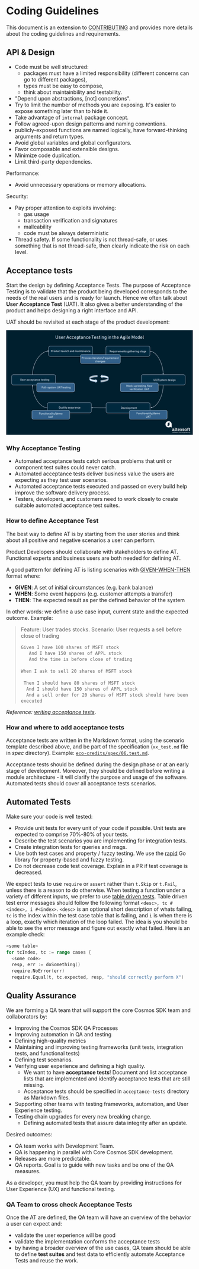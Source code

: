 # Coding Guidelines

This document is an extension to [CONTRIBUTING](./CONTRIBUTING.md) and provides more details about the coding guidelines and requirements.

## API & Design

+ Code must be well structured:
    + packages must have a limited responsibility (different concerns can go to different packages),
    + types must be easy to compose,
    + think about maintainbility and testability.
+ "Depend upon abstractions, [not] concretions".
+ Try to limit the number of methods you are exposing. It's easier to expose something later than to hide it.
+ Take advantage of `internal` package concept.
+ Follow agreed-upon design patterns and naming conventions.
+ publicly-exposed functions are named logically, have forward-thinking arguments and return types.
+ Avoid global variables and global configurators.
+ Favor composable and extensible designs.
+ Minimize code duplication.
+ Limit third-party dependencies.

Performance:

+ Avoid unnecessary operations or memory allocations.

Security:

+ Pay proper attention to exploits involving:
    + gas usage
    + transaction verification and signatures
    + malleability
    + code must be always deterministic
+ Thread safety. If some functionality is not thread-safe, or uses something that is not thread-safe, then clearly indicate the risk on each level.

## Acceptance tests

Start the design by defining Acceptance Tests. The purpose of Acceptance Testing is to
validate that the product being developed corresponds to the needs of the real users
and is ready for launch. Hence we often talk about **User Acceptance Test** (UAT).
It also gives a better understanding of the product and helps designing a right interface
and API.

UAT should be revisited at each stage of the product development:

![acceptance-tests.png](./docs/assets/acceptance-tests.png)

### Why Acceptance Testing

+ Automated acceptance tests catch serious problems that unit or component test suites could never catch.
+ Automated acceptance tests deliver business value the users are expecting as they test user scenarios.
+ Automated acceptance tests executed and passed on every build help improve the software delivery process.
+ Testers, developers, and customers need to work closely to create suitable automated acceptance test suites.

### How to define Acceptance Test

The best way to define AT is by starting from the user stories and think about all positive and negative scenarios a user can perform.

Product Developers should collaborate with stakeholders to define AT. Functional experts and business users are both needed for defining AT.

A good pattern for defining AT is listing scenarios with [GIVEN-WHEN-THEN](https://martinfowler.com/bliki/GivenWhenThen.html) format where:

+ **GIVEN**: A set of initial circumstances (e.g. bank balance)
+ **WHEN**: Some event happens (e.g. customer attempts a transfer)
+ **THEN**: The expected result as per the defined behavior of the system

In other words: we define a use case input, current state and the expected outcome. Example:

> Feature: User trades stocks.
> Scenario: User requests a sell before close of trading
>
>     Given I have 100 shares of MSFT stock
>        And I have 150 shares of APPL stock
>        And the time is before close of trading
>
>     When I ask to sell 20 shares of MSFT stock
>
>      Then I should have 80 shares of MSFT stock
>       And I should have 150 shares of APPL stock
>       And a sell order for 20 shares of MSFT stock should have been executed

*Reference: [writing acceptance tests](https://openclassrooms.com/en/courses/4544611-write-agile-documentation-user-stories-acceptance-tests/4810081-writing-acceptance-tests)*.

### How and where to add acceptance tests

Acceptance tests are written in the Markdown format, using the scenario template described above, and be part of the specification (`xx_test.md` file in *spec* directory). Example: [`eco-credits/spec/06.test.md`](https://github.com/regen-network/regen-ledger/blob/7297783577e6cd102c5093365b573163680f36a1/x/ecocredit/spec/06_tests.md).

Acceptance tests should be defined during the design phase or at an early stage of development. Moreover, they should be defined before writing a module architecture - it will clarify the purpose and usage of the software.
Automated tests should cover all acceptance tests scenarios.

## Automated Tests

Make sure your code is well tested:

+ Provide unit tests for every unit of your code if possible. Unit tests are expected to comprise 70%-80% of your tests.
+ Describe the test scenarios you are implementing for integration tests.
+ Create integration tests for queries and msgs.
+ Use both test cases and property / fuzzy testing. We use the [rapid](pgregory.net/rapid) Go library for property-based and fuzzy testing.
+ Do not decrease code test coverage. Explain in a PR if test coverage is decreased.

We expect tests to use `require` or `assert` rather than `t.Skip` or `t.Fail`,
unless there is a reason to do otherwise.
When testing a function under a variety of different inputs, we prefer to use
[table driven tests](https://github.com/golang/go/wiki/TableDrivenTests).
Table driven test error messages should follow the following format
`<desc>, tc #<index>, i #<index>`.
`<desc>` is an optional short description of whats failing, `tc` is the
index within the test case table that is failing, and `i` is when there
is a loop, exactly which iteration of the loop failed.
The idea is you should be able to see the
error message and figure out exactly what failed.
Here is an example check:

```go
<some table>
for tcIndex, tc := range cases {
  <some code>
  resp, err := doSomething()
  require.NoError(err)
  require.Equal(t, tc.expected, resp, "should correctly perform X")
```

## Quality Assurance

We are forming a QA team that will support the core Cosmos SDK team and collaborators by:

+ Improving the Cosmos SDK QA Processes
+ Improving automation in QA and testing
+ Defining high-quality metrics
+ Maintaining and improving testing frameworks (unit tests, integration tests, and functional tests)
+ Defining test scenarios.
+ Verifying user experience and defining a high quality.
    + We want to have **acceptance tests**! Document and list acceptance lists that are implemented and identify acceptance tests that are still missing.
    + Acceptance tests should be specified in `acceptance-tests` directory as Markdown files.
+ Supporting other teams with testing frameworks, automation, and User Experience testing.
+ Testing chain upgrades for every new breaking change.
    + Defining automated tests that assure data integrity after an update.

Desired outcomes:

+ QA team works with Development Team.
+ QA is happening in parallel with Core Cosmos SDK development.
+ Releases are more predictable.
+ QA reports. Goal is to guide with new tasks and be one of the QA measures.

As a developer, you must help the QA team by providing instructions for User Experience (UX) and functional testing.

### QA Team to cross check Acceptance Tests

Once the AT are defined, the QA team will have an overview of the behavior a user can expect and:

+ validate the user experience will be good
+ validate the implementation conforms the acceptance tests
+ by having a broader overview of the use cases, QA team should be able to define **test suites** and test data to efficiently automate Acceptance Tests and reuse the work.
